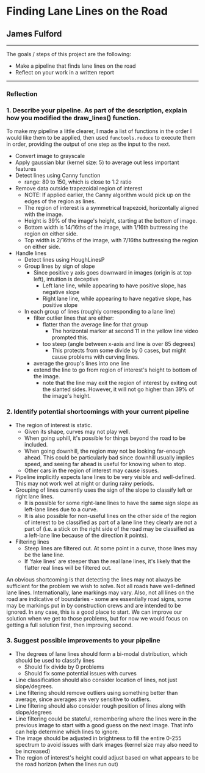 # **Finding Lane Lines on the Road**

## James Fulford

---

The goals / steps of this project are the following:
* Make a pipeline that finds lane lines on the road
* Reflect on your work in a written report

---

### Reflection

### 1. Describe your pipeline. As part of the description, explain how you modified the draw_lines() function.

To make my pipeline a little clearer, I made a list of functions in the order I would like them to be applied, then used `functools.reduce` to execute them in order, providing the output of one step as the input to the next.

- Convert image to grayscale
- Apply gaussian blur (kernel size: 5) to average out less important features
- Detect lines using Canny function
    - range: 80 to 150, which is close to 1:2 ratio
- Remove data outside trapezoidal region of interest
    - NOTE: If applied earlier, the Canny algorithm would pick up on the edges of the region as lines.
    - The region of interest is a symmetrical trapezoid, horizontally aligned with the image.
    - Height is 39% of the image's height, starting at the bottom of image.
    - Bottom width is 14/16ths of the image, with 1/16th buttressing the region on either side.
    - Top width is 2/16ths of the image, with 7/16ths buttressing the region on either side.
- Handle lines
    - Detect lines using HoughLinesP
    - Group lines by sign of slope
        - Since positive y axis goes downward in images (origin is at top left), intuition is deceptive
            - Left lane line, while appearing to have positive slope, has negative slope
            - Right lane line, while appearing to have negative slope, has positive slope
    - In each group of lines (roughly corresponding to a lane line)
        - filter outlier lines that are either:
            - flatter than the average line for that group
                - The horizontal marker at second 11 in the yellow line video prompted this.
            - too steep (angle between x-axis and line is over 85 degrees)
                - This protects from some divide by 0 cases, but might cause problems with curving lines.
        - average the group's lines into one line
        - extend the line to go from region of interest's height to bottom of the image.
            - note that the line may exit the region of interest by exiting out the slanted sides. However, it will not go higher than 39% of the image's height.


### 2. Identify potential shortcomings with your current pipeline

- The region of interest is static.
    - Given its shape, curves may not play well.
    - When going uphill, it's possible for things beyond the road to be included.
    - When going downhill, the region may not be looking far-enough ahead. This could be particularly bad since downhill usually implies speed, and seeing far ahead is useful for knowing when to stop.
    - Other cars in the region of interest may cause issues.
- Pipeline implicitly expects lane lines to be very visible and well-defined. This may not work well at night or during rainy periods.
- Grouping of lines currently uses the sign of the slope to classify left or right lane lines.
    - It is possible for some right-lane lines to have the same sign slope as left-lane lines due to a curve.
    - It is also possible for non-useful lines on the other side of the region of interest to be classified as part of a lane line they clearly are not a part of (i.e. a stick on the right side of the road may be classified as a left-lane line because of the direction it points).
- Filtering lines
    - Steep lines are filtered out. At some point in a curve, those lines may be the lane line.
    - If 'fake lines' are steeper than the real lane lines, it's likely that the flatter real lines will be filtered out.

An obvious shortcoming is that detecting the lines may not always be sufficient for the problem we wish to solve. Not all roads have well-defined lane lines. Internationally, lane markings may vary. Also, not all lines on the road are indicative of boundaries - some are essentially road signs, some may be markings put in by construction crews and are intended to be ignored. In any case, this is a good place to start. We can improve our solution when we get to those problems, but for now we would focus on getting a full solution first, then improving second.


### 3. Suggest possible improvements to your pipeline

- The degrees of lane lines should form a bi-modal distribution, which should be used to classify lines
    - Should fix divide by 0 problems
    - Should fix some potential issues with curves
- Line classification should also consider location of lines, not just slope/degrees.
- Line filtering should remove outliers using something better than average, since averages are very sensitive to outliers.
- Line filtering should also consider rough position of lines along with slope/degrees
- Line filtering could be stateful, remembering where the lines were in the previous image to start with a good guess on the next image. That info can help determine which lines to ignore.
- The image should be adjusted in brightness to fill the entire 0-255 spectrum to avoid issues with dark images (kernel size may also need to be increased)
- The region of interest's height could adjust based on what appears to be the road horizon (when the lines run out)

